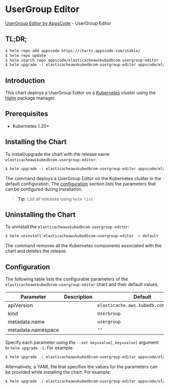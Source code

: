 # UserGroup Editor

[UserGroup Editor by AppsCode](https://appscode.com) - UserGroup Editor

## TL;DR;

```bash
$ helm repo add appscode https://charts.appscode.com/stable/
$ helm repo update
$ helm search repo appscode/elasticacheawskubedbcom-usergroup-editor --version=v0.23.0
$ helm upgrade -i elasticacheawskubedbcom-usergroup-editor appscode/elasticacheawskubedbcom-usergroup-editor -n default --create-namespace --version=v0.23.0
```

## Introduction

This chart deploys a UserGroup Editor on a [Kubernetes](http://kubernetes.io) cluster using the [Helm](https://helm.sh) package manager.

## Prerequisites

- Kubernetes 1.20+

## Installing the Chart

To install/upgrade the chart with the release name `elasticacheawskubedbcom-usergroup-editor`:

```bash
$ helm upgrade -i elasticacheawskubedbcom-usergroup-editor appscode/elasticacheawskubedbcom-usergroup-editor -n default --create-namespace --version=v0.23.0
```

The command deploys a UserGroup Editor on the Kubernetes cluster in the default configuration. The [configuration](#configuration) section lists the parameters that can be configured during installation.

> **Tip**: List all releases using `helm list`

## Uninstalling the Chart

To uninstall the `elasticacheawskubedbcom-usergroup-editor`:

```bash
$ helm uninstall elasticacheawskubedbcom-usergroup-editor -n default
```

The command removes all the Kubernetes components associated with the chart and deletes the release.

## Configuration

The following table lists the configurable parameters of the `elasticacheawskubedbcom-usergroup-editor` chart and their default values.

|     Parameter      | Description |                     Default                      |
|--------------------|-------------|--------------------------------------------------|
| apiVersion         |             | <code>elasticache.aws.kubedb.com/v1alpha1</code> |
| kind               |             | <code>UserGroup</code>                           |
| metadata.name      |             | <code>usergroup</code>                           |
| metadata.namespace |             | <code>""</code>                                  |


Specify each parameter using the `--set key=value[,key=value]` argument to `helm upgrade -i`. For example:

```bash
$ helm upgrade -i elasticacheawskubedbcom-usergroup-editor appscode/elasticacheawskubedbcom-usergroup-editor -n default --create-namespace --version=v0.23.0 --set apiVersion=elasticache.aws.kubedb.com/v1alpha1
```

Alternatively, a YAML file that specifies the values for the parameters can be provided while
installing the chart. For example:

```bash
$ helm upgrade -i elasticacheawskubedbcom-usergroup-editor appscode/elasticacheawskubedbcom-usergroup-editor -n default --create-namespace --version=v0.23.0 --values values.yaml
```
